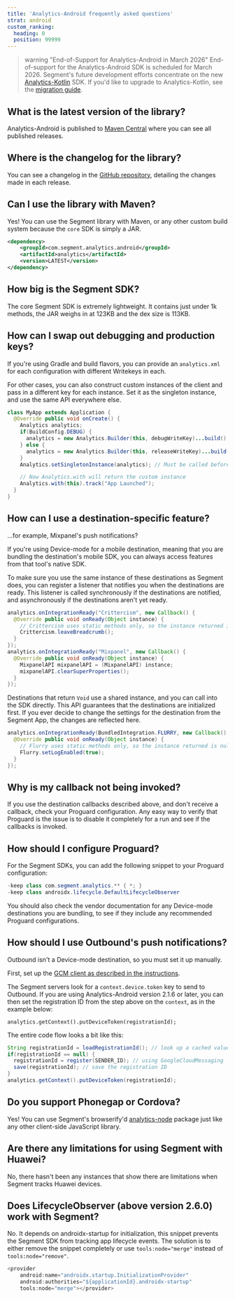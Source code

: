 ```yaml
---
title: 'Analytics-Android frequently asked questions'
strat: android
custom_ranking:
  heading: 0
  position: 99999
---
```


> warning "End-of-Support for Analytics-Android in March 2026"
> End-of-support for the Analytics-Android SDK is scheduled for March 2026. Segment's future development efforts concentrate on the new [Analytics-Kotlin](/docs/connections/sources/catalog/libraries/mobile/kotlin-android/) SDK. If you'd like to upgrade to Analytics-Kotlin, see the [migration guide](/docs/connections/sources/catalog/libraries/mobile/kotlin-android/migration/). 

## What is the latest version of the library?

Analytics-Android is published to [Maven Central](http://search.maven.org/#search%7Cgav%7C1%7Cg%3A%22com.segment.analytics.android%22%20AND%20a%3A%22analytics%22) where you can see all published releases.

## Where is the changelog for the library?

You can see a changelog in the [GitHub repository](https://github.com/segmentio/analytics-android/blob/master/CHANGELOG.md), detailing the changes made in each release.

## Can I use the library with Maven?

Yes! You can use the Segment library with Maven, or any other custom build system because the `core` SDK is simply a JAR.

```xml
<dependency>
    <groupId>com.segment.analytics.android</groupId>
    <artifactId>analytics</artifactId>
    <version>LATEST</version>
</dependency>
```

## How big is the Segment SDK?

The core Segment SDK is extremely lightweight. It contains just under 1k methods, the JAR weighs in at 123KB and the dex size is 113KB.

## How can I swap out debugging and production keys?

If you're using Gradle and build flavors, you can provide an `analytics.xml` for each configuration with different Writekeys in each.

For other cases, you can also construct custom instances of the client and pass in a different key for each instance. Set it as the singleton instance, and use the same API everywhere else.

```java
class MyApp extends Application {
  @Override public void onCreate() {
    Analytics analytics;
    if(BuildConfig.DEBUG) {
      analytics = new Analytics.Builder(this, debugWriteKey)...build();
    } else {
      analytics = new Analytics.Builder(this, releaseWriteKey)...build();
    }
    Analytics.setSingletonInstance(analytics); // Must be called before any calls to Analytics.with(context)

    // Now Analytics.with will return the custom instance
    Analytics.with(this).track("App Launched");
  }
}
```


## How can I use a destination-specific feature?

...for example, Mixpanel's push notifications?

If you're using Device-mode for a mobile destination, meaning that you are bundling the destination's mobile SDK, you can always access features from that tool's native SDK.

To make sure you use the same instance of these destinations as Segment does, you can register a listener that notifies you when the destinations are ready. This listener is called synchronously if the destinations are notified, and asynchronously if the destinations aren't yet ready.

```java
analytics.onIntegrationReady("Crittercism", new Callback() {
  @Override public void onReady(Object instance) {
    // Crittercism uses static methods only, so the instance returned is null.
    Crittercism.leaveBreadcrumb();
  }
});
analytics.onIntegrationReady("Mixpanel", new Callback() {
  @Override public void onReady(Object instance) {
    MixpanelAPI mixpanelAPI = (MixpanelAPI) instance;
    mixpanelAPI.clearSuperProperties();
  }
});
```

Destinations that return `Void` use a shared instance, and you can call into the SDK directly. This API guarantees that the destinations are initialized first. If you ever decide to change the settings for the destination from the Segment App, the changes are reflected here.

```java
analytics.onIntegrationReady(BundledIntegration.FLURRY, new Callback() {
  @Override public void onReady(Object instance) {
    // Flurry uses static methods only, so the instance returned is null.
    Flurry.setLogEnabled(true);
  }
});
```

## Why is my callback not being invoked?

If you use the destination callbacks described above, and don't receive a callback, check your Proguard configuration. Any easy way to verify that Proguard is the issue is to disable it completely for a run and see if the callbacks is invoked.

<!-- Per linked site, this bug has been fixed. Hiding until I can confirm.
## Why is Google Analytics not receiving crash reports?

This is a known bug https://code.google.com/p/analytics-issues/issues/detail?id=443 and is being worked on by Google. We recommend using alternatives like Bugsnag or Crittercism in the meantime. -->

## How should I configure Proguard?

For the Segment SDKs, you can add the following snippet to your Proguard configuration:
```java
-keep class com.segment.analytics.** { *; }
-keep class androidx.lifecycle.DefaultLifecycleObserver
```

You should also check the vendor documentation for any Device-mode destinations you are bundling, to see if they include any recommended Proguard configurations.

## How should I use Outbound's push notifications?

Outbound isn't a Device-mode destination, so you must set it up manually.

First, set up the [GCM client as described in the instructions](https://developer.android.com/google/gcm/client.html).

The Segment servers look for a `context.device.token` key to send to Outbound. If you are using Analytics-Android version 2.1.6 or later, you can then set the registration ID from the step above on the `context`, as in the example below:

`analytics.getContext().putDeviceToken(registrationId);`

The entire code flow looks a bit like this:
```java
String registrationId = loadRegistrationId(); // look up a cached value
if(registrationId == null) {
  registrationId = register(SENDER_ID); // using GoogleCloudMessaging
  save(registrationId); // save the registration ID
}
analytics.getContext().putDeviceToken(registrationId);
```

## Do you support Phonegap or Cordova?

Yes! You can use Segment's browserify'd [analytics-node](https://github.com/segmentio/analytics-node) package just like any other client-side JavaScript library.

## Are there any limitations for using Segment with Huawei?

No, there hasn't been any instances that show there are limitations when Segment tracks Huawei devices.

## Does LifecycleObserver (above version 2.6.0) work with Segment?

No. It depends on androidx-startup for initialization, this snippet prevents the Segment SDK from tracking app lifecycle events.
The solution is to either remove the snippet completely or use `tools:node="merge"` instead of `tools:node="remove"`.

```java
<provider
    android:name="androidx.startup.InitializationProvider"
    android:authorities="${applicationId}.androidx-startup"
    tools:node="merge"></provider>
```
